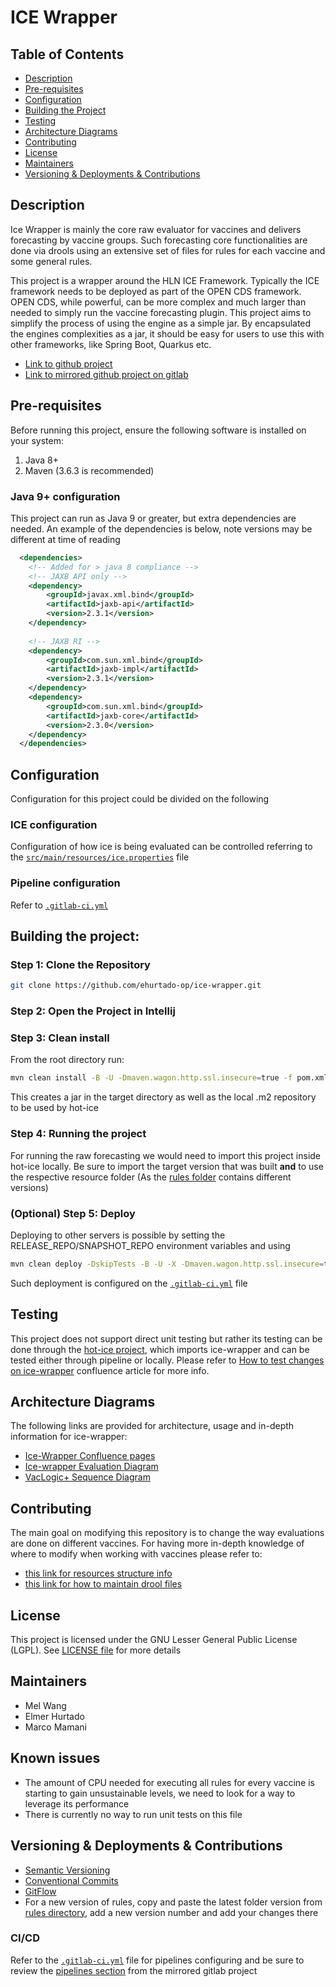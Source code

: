 # ICE Wrapper

## Table of Contents
- [Description](#description)
- [Pre-requisites](#pre-requisites)
- [Configuration](#configuration)
- [Building the Project](#building-the-project)
- [Testing](#testing)
- [Architecture Diagrams](#architecture-diagrams)
- [Contributing](#contributing)
- [License](#license)
- [Maintainers](#maintainers)
- [Versioning & Deployments & Contributions](#versioning--deployments--contributions)

## Description

Ice Wrapper is mainly the core raw evaluator for vaccines and delivers forecasting by vaccine groups. Such forecasting
core functionalities are done via drools using an extensive set of files for rules for each vaccine and some general
rules.

This project is a wrapper around the HLN ICE Framework. Typically the ICE framework needs to be deployed as part of the
OPEN CDS framework. OPEN CDS, while powerful, can be more complex and much larger than needed to simply run the vaccine
forecasting plugin. This project aims to simplify the process of using the engine as a simple jar. By encapsulated the
engines complexities as a jar, it should be easy for users to use this with other frameworks, like Spring Boot,
Quarkus etc.

- [Link to github project](https://github.com/ehurtado-op/ice-wrapper)
- [Link to mirrored github project on gitlab](https://git.officepracticum.com/github/ice-wrapper/-/pipelines)

## Pre-requisites

Before running this project, ensure the following software is installed on your system:
1. Java 8+
2. Maven (3.6.3 is recommended)


### Java 9+ configuration

This project can run as Java 9 or greater, but extra dependencies are needed. An example of the dependencies is below, note versions may be different at time of reading

````xml
  <dependencies>
    <!-- Added for > java 8 compliance -->  
    <!-- JAXB API only -->  
    <dependency>  
        <groupId>javax.xml.bind</groupId>  
        <artifactId>jaxb-api</artifactId>  
        <version>2.3.1</version>  
    </dependency>
    
    <!-- JAXB RI -->
    <dependency>
        <groupId>com.sun.xml.bind</groupId>
        <artifactId>jaxb-impl</artifactId>
        <version>2.3.1</version>
    </dependency>
    <dependency>
        <groupId>com.sun.xml.bind</groupId>
        <artifactId>jaxb-core</artifactId>
        <version>2.3.0</version>
    </dependency>
  </dependencies>
````


## Configuration

Configuration for this project could be divided on the following

### ICE configuration

Configuration of how ice is being evaluated can be controlled referring to the
[`src/main/resources/ice.properties`](src/main/resources/ice.properties) file

### Pipeline configuration

Refer to [`.gitlab-ci.yml`](.gitlab-ci.yml)

## Building the project:

### Step 1: Clone the Repository
```bash
git clone https://github.com/ehurtado-op/ice-wrapper.git
```

### Step 2: Open the Project in Intellij

### Step 3: Clean install
From the root directory run:

```bash
mvn clean install -B -U -Dmaven.wagon.http.ssl.insecure=true -f pom.xml
```

This creates a jar in the target directory as well as the local .m2 repository
to be used by hot-ice

### Step 4: Running the project

For running the raw forecasting we would need to import this project inside hot-ice locally.
Be sure to import the target version that was built **and** to use the respective resource folder
(As the [rules folder](src/main/resources/rules) contains different versions)

### (Optional) Step 5: Deploy

Deploying to other servers is possible by setting the RELEASE_REPO/SNAPSHOT_REPO environment variables and using
```bash
mvn clean deploy -DskipTests -B -U -X -Dmaven.wagon.http.ssl.insecure=true
```

Such deployment is configured on the [`.gitlab-ci.yml`](.gitlab-ci.yml) file

## Testing

This project does not support direct unit testing but rather its testing can be done through the
[hot-ice project](https://git.officepracticum.com/op-se/hot-ice), which imports ice-wrapper and can be tested either
through pipeline or locally. Please refer to [How to test changes on ice-wrapper](https://opservice.atlassian.net/wiki/spaces/TEC/pages/564297738/How+to+test+changes+on+ice-wrapper)
confluence article for more info.

## Architecture Diagrams

The following links are provided for architecture, usage and in-depth information for
ice-wrapper:

- [Ice-Wrapper Confluence pages](https://opservice.atlassian.net/wiki/spaces/TEC/pages/797966351/Ice-Wrapper)
- [Ice-wrapper Evaluation Diagram](src/main/resources/diagrams/ice-wrapperDroolsEvaluationDiagram.png)
- [VacLogic+ Sequence Diagram](src/main/resources/diagrams/Vaclogic+Diagram.png)

## Contributing
The main goal on modifying this repository is to change the way evaluations are done on different vaccines. For having more in-depth
knowledge of where to modify when working with vaccines please refer to:
- [this link for resources structure info](https://opservice.atlassian.net/wiki/spaces/TEC/pages/557285377/ice-wrapper+Resources+Structure) 
- [this link for how to maintain drool files](https://opservice.atlassian.net/wiki/spaces/TEC/pages/558170115/How+to+understand+and+maintain+dsl+drl+and+dslr+files+on+ice-wrapper)

## License
This project is licensed under the GNU Lesser General Public License (LGPL). See [LICENSE file](License.txt) for more details

## Maintainers
- Mel Wang
- Elmer Hurtado
- Marco Mamani

## Known issues
- The amount of CPU needed for executing all rules for every vaccine is starting to
  gain unsustainable levels, we need to look for a way to leverage its performance
- There is currently no way to run unit tests on this file

## Versioning & Deployments & Contributions
- [Semantic Versioning](https://semver.org/)
- [Conventional Commits](https://www.conventionalcommits.org/en/v1.0.0/)
- [GitFlow](https://www.atlassian.com/git/tutorials/comparing-workflows/gitflow-workflow)
- For a new version of rules, copy and paste the latest folder version from [rules directory](src/main/resources/rules),
  add a new version number and add your changes there

### CI/CD
Refer to the [`.gitlab-ci.yml`](.gitlab-ci.yml) file for pipelines configuring and
be sure to review the [pipelines section](https://git.officepracticum.com/github/ice-wrapper/-/pipelines) from the
mirrored gitlab project

